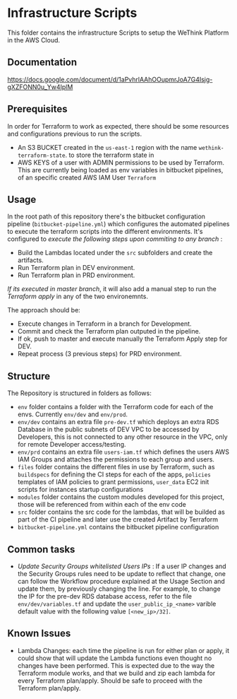 # Infrastructure Scripts
This folder contains the infrastructure Scripts to setup the WeThink Platform in the AWS Cloud.

## Documentation

https://docs.google.com/document/d/1aPvhrlAAhOOupmrJoA7G4Isjg-gXZFONN0u_Yw4IplM

## Prerequisites
In order for Terraform to work as expected, there should be some resources and configurations previous to run the scripts.

* An S3 BUCKET created in the `us-east-1` region with the name `wethink-terraform-state`. to store the terraform state in
* AWS KEYS of a user with ADMIN permissions to be used by Terraform. This are currently being loaded as env variables in bitbucket pipelines, of an specific created AWS IAM User `Terraform`

## Usage
In the root path of this repository there's the bitbucket configuration pipeline (`bitbucket-pipeline.yml`) which configures the automated pipelines to execute the
terraform scripts into the different environments.
It's configured to *execute the following steps upon commiting to any branch* :

* Build the Lambdas located under the `src` subfolders and create the artifacts.
* Run Terraform plan in DEV environment.
* Run Terraform plan in PRD environment.

*If its executed in master branch*, it will also add a manual step to run the *Terraform apply* in any of the two environemnts.

The approach should be:

* Execute changes in Terraform in a branch for Development.
* Commit and check the Terraform plan outputed in the pipeline.
* If ok, push to master and execute manually the Terraform Apply step for DEV.
* Repeat process (3 previous steps) for PRD environment.

## Structure
The Repository is structured in folders as follows:

* `env` folder contains a folder with the Terraform code for each of the envs. Currently `env/dev` and `env/prod`.
* `env/dev` contains an extra file `pre-dev.tf` which deploys an extra RDS Database in the public subnets of DEV VPC to be accessed by Developers, this is not connected to any other resource in the VPC, only for remote Developer access/testing.
* `env/prd` contains an extra file `users-iam.tf` which defines the users AWS IAM Groups and attaches the permissions to each group and users.
* `files` folder contains the different files in use by Terraform, such as `buildspecs` for defining the CI steps for each of the apps, `policies` templates of IAM policies to grant permissions, `user_data` EC2 init scripts for instances startup configurations
* `modules` folder contains the custom modules developed for this project, those will be referenced from within each of the env code
* `src` folder contains the src code for the lambdas, that will be builded as part of the CI pipeline and later use the created Artifact by Terraform
* `bitbucket-pipeline.yml` contains the bitbucket pipeline configuration

## Common tasks

* *Update Security Groups whitelisted Users IPs* : If a user IP changes and the Security Groups rules need to be update to reflect that change, one can follow the Workflow procedure explained at the Usage Section and update them, by previously changing the line. For example, to change the IP for the pre-dev RDS database access, refer to the file `env/dev/variables.tf` and update the `user_public_ip_<name>` varible default value with the following value `[<new_ip>/32]`.

## Known Issues
* Lambda Changes: each time the pipeline is run for either plan or apply, it could show that will update the Lambda functions even thought no changes have been performed. This is expected due to the way the Terraform module works, and that we build and zip each lambda for every Terraform plan/apply. Should be safe to proceed with the Terraform plan/apply.

